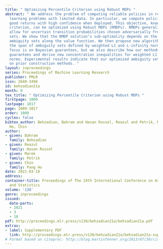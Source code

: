 ```yaml
---
title: " Optimizing Percentile Criterion using Robust MDPs "
abstract: " We address the problem of computing reliable policies in reinforcement
  learning problems with limited data. In particular, we compute policies that achieve
  good returns with high confidence when deployed. This objective, known as the percentile
  criterion, can be optimized using Robust MDPs (RMDPs). RMDPs generalize MDPs to
  allow for uncertain transition probabilities chosen adversarially from given ambiguity
  sets. We show that the RMDP solution’s sub-optimality depends on the spans of the
  ambiguity sets along the value function. We then propose new algorithms that minimize
  the span of ambiguity sets defined by weighted L1 and L-infinity norms. Our primary
  focus is on Bayesian guarantees, but we also describe how our methods apply to frequentist
  guarantees and derive new concentration inequalities for weighted L1 and L-infinity
  norms. Experimental results indicate that our optimized ambiguity sets improve significantly
  on prior construction methods. "
layout: inproceedings
series: Proceedings of Machine Learning Research
publisher: PMLR
issn: 2640-3498
id: behzadian21a
month: 0
tex_title: " Optimizing Percentile Criterion using Robust MDPs "
firstpage: 1009
lastpage: 1017
page: 1009-1017
order: 1009
cycles: false
bibtex_author: Behzadian, Bahram and Hasan Russel, Reazul and Petrik, Marek and Pang
  Ho, Chin
author:
- given: Bahram
  family: Behzadian
- given: Reazul
  family: Hasan Russel
- given: Marek
  family: Petrik
- given: Chin
  family: Pang Ho
date: 2021-03-18
address: 
container-title: Proceedings of The 24th International Conference on Artificial Intelligence
  and Statistics
volume: '130'
genre: inproceedings
issued:
  date-parts:
  - 2021
  - 3
  - 18
pdf: http://proceedings.mlr.press/v130/behzadian21a/behzadian21a.pdf
extras:
- label: Supplementary PDF
  link: http://proceedings.mlr.press/v130/behzadian21a/behzadian21a-supp.pdf
# Format based on citeproc: http://blog.martinfenner.org/2013/07/30/citeproc-yaml-for-bibliographies/
---
```

